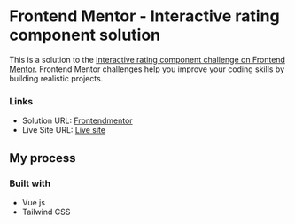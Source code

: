 # Frontend Mentor - Interactive rating component solution

This is a solution to the [Interactive rating component challenge on Frontend Mentor](https://www.frontendmentor.io/challenges/interactive-rating-component-koxpeBUmI). Frontend Mentor challenges help you improve your coding skills by building realistic projects. 


### Links

- Solution URL: [Frontendmentor](https://www.frontendmentor.io/solutions/interactive-rating-component-htmlcss-gridjavascriptstatemanagement-HJt2zWaz9)
- Live Site URL: [Live site](https://ahmedsaidi99.github.io/rating-component/)

## My process

### Built with

- Vue js
- Tailwind CSS


